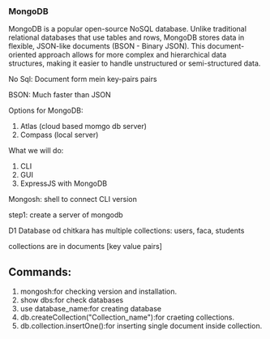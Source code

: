 ### MongoDB
MongoDB is a popular open-source NoSQL database. Unlike traditional relational databases that use tables and rows, MongoDB stores data in flexible, JSON-like documents (BSON - Binary JSON). This document-oriented approach allows for more complex and hierarchical data structures, making it easier to handle unstructured or semi-structured data.

No Sql: Document form mein key-pairs pairs <br>

BSON: Much faster than JSON <br>

Options for MongoDB: <br>
1. Atlas (cloud based momgo db server) <br>
2. Compass (local server) <br>

What we will do: <br>
1. CLI <br>
2. GUI <br>
3. ExpressJS with MongoDB <br>

Mongosh: shell to connect CLI version <br>

step1: create a server of mongodb <br>

D1 Database od chitkara has multiple collections: users, faca, students <br>

collections are in documents [key value pairs] <br>

## Commands:
1. mongosh:for checking version and installation. <br>
2. show dbs:for check databases <br>
3. use database_name:for creating database <br>
4. db.createCollection("Collection_name"):for craeting collections. <br>
5. db.collection.insertOne():for inserting single document inside collection. <br>
